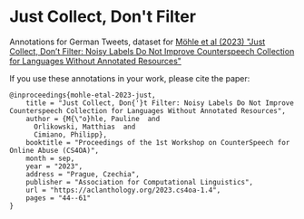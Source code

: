 # Just Collect, Don't Filter
Annotations for German Tweets, dataset for [Möhle et al (2023) "Just Collect, Don’t Filter: Noisy Labels Do Not Improve Counterspeech Collection for Languages Without Annotated Resources"](https://aclanthology.org/2023.cs4oa-1.4/)

If you use these annotations in your work, please cite the paper:

```
@inproceedings{mohle-etal-2023-just,
    title = "Just Collect, Don{'}t Filter: Noisy Labels Do Not Improve Counterspeech Collection for Languages Without Annotated Resources",
    author = {M{\"o}hle, Pauline  and
      Orlikowski, Matthias  and
      Cimiano, Philipp},
    booktitle = "Proceedings of the 1st Workshop on CounterSpeech for Online Abuse (CS4OA)",
    month = sep,
    year = "2023",
    address = "Prague, Czechia",
    publisher = "Association for Computational Linguistics",
    url = "https://aclanthology.org/2023.cs4oa-1.4",
    pages = "44--61"
}
```

